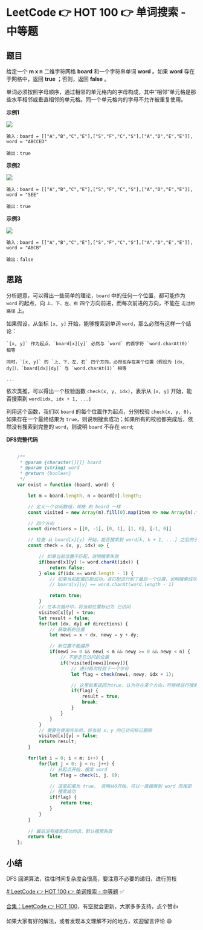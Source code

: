 # LeetCode 👉 HOT 100 👉 单词搜索 - 中等题

## 题目

给定一个 **m x n** 二维字符网格 **board** 和一个字符串单词 **word** 。如果 **word** 存在于网格中，返回 **true** ；否则，返回 **false** 。

单词必须按照字母顺序，通过相邻的单元格内的字母构成，其中“相邻”单元格是那些水平相邻或垂直相邻的单元格。同一个单元格内的字母不允许被重复使用。

**示例1**

![](https://assets.leetcode.com/uploads/2020/11/04/word2.jpg)

    输入：board = [["A","B","C","E"],["S","F","C","S"],["A","D","E","E"]], word = "ABCCED"

    输出：true

**示例2**

![](https://assets.leetcode.com/uploads/2020/11/04/word-1.jpg)

    输入：board = [["A","B","C","E"],["S","F","C","S"],["A","D","E","E"]], word = "SEE"

    输出：true

**示例3**

![](https://assets.leetcode.com/uploads/2020/10/15/word3.jpg)

    输入：board = [["A","B","C","E"],["S","F","C","S"],["A","D","E","E"]], word = "ABCB"
    
    输出：false

## 思路

分析题意，可以得出一些简单的理论，`board` 中的任何一个位置，都可能作为 `word` 的起点，向 `上、下、左、右` 四个方向前进，而每次前进的方向，不能在 `走过的路径` 上。

如果假设，从坐标 `[x, y]` 开始，能够搜索到单词 `word`，那么必然有这样一个结论：

    `[x, y]` 作为起点，`board[x][y]` 必然与 `word` 的首字符 `word.charAt(0)` 相等

    同时，`[x, y]` 的 `上、下、左、右` 四个方向，必然也存在某个位置（假设为 [dx, dy]），`board[dx][dy]` 与 `word.charAt(1)` 相等

    ...

依次类推，可以得出一个校验函数 `check(x, y, idx)`，表示从 `[x, y]` 开始，能否搜索到 `word[idx, idx + 1, ...]`

利用这个函数，我们以 `board` 的每个位置作为起点，分别校验 `check(x, y, 0)`，如果存在一个最终结果为 `true`，则说明搜索成功；如果所有的校验都完成后，依然没有搜索到完整的 `word`，则说明 `board` 不存在 `word`;

**DFS完整代码**

```js
    
    /**
     * @param {character[][]} board
     * @param {string} word
     * @return {boolean}
     */
    var exist = function (board, word) {

        let m = board.length, n = board[0].length;

        // 定义一个访问数组，规格 和 board 一样
        const visited = new Array(m).fill(0).map(item => new Array(n).fill(false));

        // 四个方向
        const directions = [[0, -1], [0, 1], [1, 0], [-1, 0]]

        // 检查 从 board[x][y] 开始，能否搜索到 word[k, k + 1, ...] 之后的子串
        const check = (x, y, idx) => {

            // 如果当前位置不匹配，说明搜索失败
            if(board[x][y] != word.charAt(idx)) {
                return false;
            } else if(idx == word.length - 1) {
                // 如果当前配置匹配成功，且匹配进行到了最后一个位置，说明搜索成功
                // board[x][y] == word.charAt(word.length - 1)

                return true;
            }
            // 在本次循环中，将当前位置标记为 已访问
            visited[x][y] = true;
            let result = false;
            for(let [dx, dy] of directions) {
                // 获取新的位置
                let newi = x + dx, newy = y + dy;

                // 新位置不能越界
                if(newi >= 0 && newi < m && newy >= 0 && newy < n) {
                    // 不能走已访问的位置
                    if(!visited[newi][newy]){
                        // 递归再次校验下一个字符
                        let flag = check(newi, newy, idx + 1);

                        // 这里如果返回为true，认为存在某个方向，可继续进行搜索
                        if(flag) {
                            result = true;
                            break;
                        }
                    }
                }
            }
            // 需要在使用完毕后，将当前 x，y 的已访问标记删除
            visited[x][y] = false;
            return result;
        }

        for(let i = 0; i < m; i++) {
            for(let j = 0; j < n; j++) {
                // 从起点开始，搜索 word
                let flag = check(i, j, 0);

                // 这里如果为 true， 说明从0开始，可以一直搜索到 word 的尾部
                // 搜索成功
                if(flag) {
                    return true;
                }
            }
        }
        
        // 最后没有搜索成功的话，默认搜索失败
        return false;
    };
```


## 小结

DFS 回溯算法，往往时间复杂度会很高，要注意不必要的递归，进行剪枝


[# LeetCode 👉 HOT 100 👉 单词搜索 - 中等题](https://leetcode-cn.com/problems/word-search/) ✅


[合集：LeetCode 👉 HOT 100](https://juejin.cn/column/7029946677398077476)，有空就会更新，大家多多支持，点个赞👍

如果大家有好的解法，或者发现本文理解不对的地方，欢迎留言评论 😄

